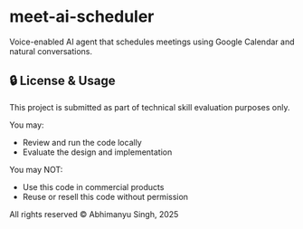 # meet-ai-scheduler
Voice-enabled AI agent that schedules meetings using Google Calendar and natural conversations.


## 🔒 License & Usage

This project is submitted as part of technical skill evaluation purposes only.

You may:
- Review and run the code locally
- Evaluate the design and implementation

You may NOT:
- Use this code in commercial products
- Reuse or resell this code without permission

All rights reserved © Abhimanyu Singh, 2025
